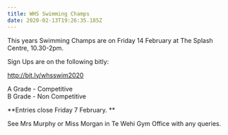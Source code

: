 ```yaml
---
title: WHS Swimming Champs
date: 2020-02-13T19:26:35.185Z
---
```

This years Swimming Champs are on Friday 14 February at The Splash Centre, 10.30-2pm.

Sign Ups are on the following bitly:

http://bit.ly/whsswim2020

A Grade - Competitive  
B Grade - Non Competitive

**Entries close Friday 7 February.**  

See Mrs Murphy or Miss Morgan in Te Wehi Gym Office with any queries.
